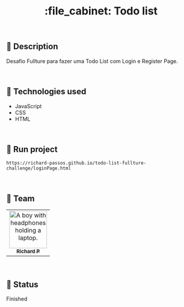 <h1 align="center">:file_cabinet: Todo list</h1>

<br>

## :memo: Description
Desafio Fullture para fazer uma Todo List com Login e Register Page.

<br>

## :wrench: Technologies used
* JavaScript
* CSS
* HTML

<br>

## :rocket: Run project
```
https://richard-passos.github.io/todo-list-fullture-challenge/loginPage.html
```

<br>

## :handshake: Team
<table>
  <tr>
    <td align="center">
      <a href="https://github.com/Richard-Passos">
        <img src="https://img.freepik.com/vetores-premium/desenho-de-desenho-animado-de-um-programador_29937-8176.jpg" width="100px;" alt="A boy with headphones holding a laptop."/><br>
        <sub>
          <b>Richard P</b>
        </sub>
      </a>
    </td>
  </tr>
</table>

<br>

## :dart: Status
Finished
